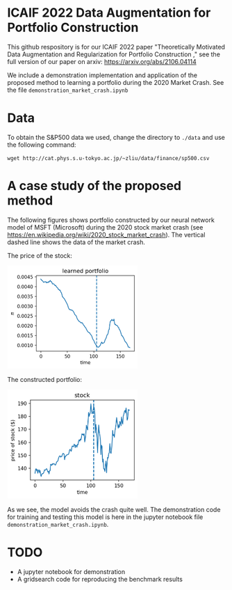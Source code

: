 # ICAIF 2022 Data Augmentation for Portfolio Construction
This github respository is for our ICAIF 2022 paper "Theoretically Motivated Data Augmentation and Regularization for Portfolio Construction
," see the full version of our paper on arxiv:
https://arxiv.org/abs/2106.04114


We include a demonstration implementation and application of the proposed method to learning a portfolio during the 2020 Market Crash. See the file `demonstration_market_crash.ipynb`

# Data
To obtain the S&P500 data we used, change the directory to `./data` and use the following command:
```
wget http://cat.phys.s.u-tokyo.ac.jp/~zliu/data/finance/sp500.csv
```

# A case study of the proposed method
The following figures shows portfolio constructed by our neural network model of MSFT (Microsoft) during the 2020 stock market crash (see https://en.wikipedia.org/wiki/2020_stock_market_crash). The vertical dashed line shows the data of the market crash.

The price of the stock:

<img src="figures/case_study_portfolio.png" alt="cifar10" width="300"/>


The constructed portfolio:

<img src="figures/case_study_price.png" alt="cifar10" width="300"/>

As we see, the model avoids the crash quite well. The demonstration code for training and testing this model is here in the jupyter notebook file `demonstration_market_crash.ipynb`.  

# TODO
- A jupyter notebook for demonstration
- A gridsearch code for reproducing the benchmark results

